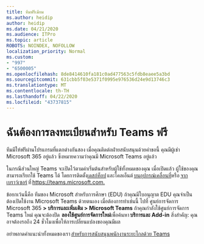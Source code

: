 ```yaml
---
title: ทีมฟรีเมียม
ms.author: heidip
author: heidip
ms.date: 04/21/2020
ms.audience: ITPro
ms.topic: article
ROBOTS: NOINDEX, NOFOLLOW
localization_priority: Normal
ms.custom:
- "997"
- "6500005"
ms.openlocfilehash: 8de8414610fa181c0ad477563c5fdb8eaee5a3bd
ms.sourcegitcommit: 631cbb5f03e5371f0995e976536d24e9d13746c3
ms.translationtype: MT
ms.contentlocale: th-TH
ms.lasthandoff: 04/22/2020
ms.locfileid: "43737815"
---
```

# <a name="id-like-to-sign-up-for-teams-for-free"></a>ฉันต้องการลงทะเบียนสําหรับ Teams ฟรี

ทีมมีให้ฟรีผ่านโปรแกรมที่แตกต่างกันสอง เมื่อคุณติดต่อฝ่ายสนับสนุนด้วยคําขอนี้ คุณมีผู้เช่า Microsoft 365 อยู่แล้ว ซึ่งหมายความว่าคุณมี Microsoft Teams อยู่แล้ว

ในกรณีส่วนใหญ่ Teams จะเปิดไว้ตามค่าเริ่มต้นสําหรับผู้ใช้ทั้งหมดของคุณ เมื่อเปิดแล้ว ผู้ใช้ของคุณสามารถเรียกใช้ Teams ได้ โดยการติดตั้ง[เดสก์ท็อป](https://docs.microsoft.com/MicrosoftTeams/get-clients#desktop-client) และไคลเอ็นต์ [บนอุปกรณ์เคลื่อนที่](https://docs.microsoft.com/MicrosoftTeams/get-clients#mobile-clients)หรือ [จากเบราว์เซอร์](https://docs.microsoft.com/MicrosoftTeams/get-clients#web-client) ที่ <https://teams.microsoft.com.>

ข้อยกเว้นนี้คือ ทีมของ Microsoft สําหรับการศึกษา (EDU) ถ้าคุณมีใบอนุญาต EDU คุณจําเป็นต้องเปิดใช้งาน Microsoft Teams ด้วยตนเอง เมื่อต้องการทําเช่นนี้ ไปที่ ศูนย์การจัดการ Microsoft 365 **> บริการและเพิ่มเติม > Microsoft Teams** ถ้าคุณกําลังใช้ศูนย์การจัดการ Teams ใหม่ คุณจะต้องปิด  **ลองใช้ศูนย์การจัดการใหม่**เพื่อค้นหา **บริการและ Add-in** สิ่งสําคัญ: คุณอาจต้องรอถึง 24 ชั่วโมงเพื่อให้การเปลี่ยนแปลงของคุณมีผล

อย่าพลาดคําแนะนําทั้งหมดของเรา [สําหรับการสนับสนุนพนักงานระยะไกลด้วย Teams](https://docs.microsoft.com/MicrosoftTeams/support-remote-work-with-teams)

